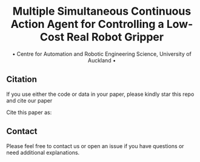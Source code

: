<h1 align="center">
  <br>
Multiple Simultaneous Continuous Action Agent for Controlling a Low-Cost Real Robot Gripper
  <br>
 </h1>
 
  <p align="center">
    • Centre for Automation and Robotic Engineering Science, University of Auckland •
  </p>















## Citation
If you use either the code or data in your paper, please kindly star this repo and cite our paper

Cite this paper as:

## Contact
Please feel free to contact us or open an issue if you have questions or need additional explanations.
